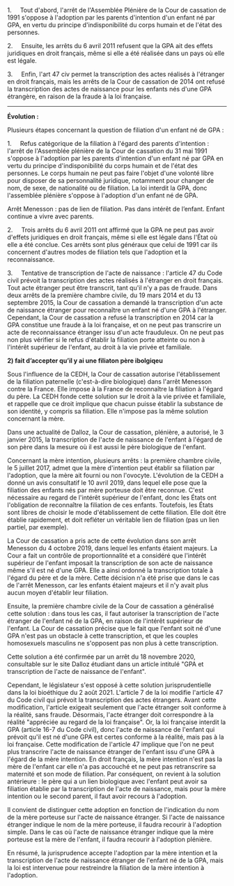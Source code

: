 1.     Tout d'abord, l'arrêt de l'Assemblée Plénière de la Cour de cassation de 1991 s'oppose à l'adoption par les parents d'intention d'un enfant né par GPA, en vertu du principe d'indisponibilité du corps humain et de l'état des personnes.

2.     Ensuite, les arrêts du 6 avril 2011 refusent que la GPA ait des effets juridiques en droit français, même si elle a été réalisée dans un pays où elle est légale.

3.     Enfin, l'art 47 civ permet la transcription des actes réalisés à l'étranger en droit français, mais les arrêts de la Cour de cassation de 2014 ont refusé la transcription des actes de naissance pour les enfants nés d'une GPA étrangère, en raison de la fraude à la loi française.

---
**Évolution :**

Plusieurs étapes concernant la question de filiation d'un enfant né de GPA :

1.     Refus catégorique de la filiation à l'égard des parents d'intention : l'arrêt de l'Assemblée plénière de la Cour de cassation du 31 mai 1991 s'oppose à l'adoption par les parents d'intention d'un enfant né par GPA en vertu du principe d'indisponibilité du corps humain et de l'état des personnes. Le corps humain ne peut pas faire l'objet d'une volonté libre pour disposer de sa personnalité juridique, notamment pour changer de nom, de sexe, de nationalité ou de filiation. La loi interdit la GPA, donc l'assemblée plénière s'oppose à l'adoption d'un enfant né de GPA.

Arrêt Menesson : pas de lien de filiation. Pas dans intérêt de l’enfant. Enfant continue a vivre avec parents.

2.     Trois arrêts du 6 avril 2011 ont affirmé que la GPA ne peut pas avoir d'effets juridiques en droit français, même si elle est légale dans l'État où elle a été conclue. Ces arrêts sont plus généraux que celui de 1991 car ils concernent d'autres modes de filiation tels que l'adoption et la reconnaissance.

3.     Tentative de transcription de l'acte de naissance : l'article 47 du Code civil prévoit la transcription des actes réalisés à l'étranger en droit français. Tout acte étranger peut être transcrit, tant qu'il n'y a pas de fraude. Dans deux arrêts de la première chambre civile, du 19 mars 2014 et du 13 septembre 2015, la Cour de cassation a demandé la transcription d'un acte de naissance étranger pour reconnaître un enfant né d'une GPA à l'étranger. Cependant, la Cour de cassation a refusé la transcription en 2014 car la GPA constitue une fraude à la loi française, et on ne peut pas transcrire un acte de reconnaissance étranger issu d'un acte frauduleux. On ne peut pas non plus vérifier si le refus d'établir la filiation porte atteinte ou non à l'intérêt supérieur de l'enfant, au droit à la vie privée et familiale.

**2) fait d’accepter qu’il y ai une filiaton père ibolgiqeu**

Sous l'influence de la CEDH, la Cour de cassation autorise l'établissement de la filiation paternelle (c'est-à-dire biologique) dans l'arrêt Menesson contre la France. Elle impose à la France de reconnaître la filiation à l'égard du père. La CEDH fonde cette solution sur le droit à la vie privée et familiale, et rappelle que ce droit implique que chacun puisse établir la substance de son identité, y compris sa filiation. Elle n'impose pas la même solution concernant la mère.

Dans une actualité de Dalloz, la Cour de cassation, plénière, a autorisé, le 3 janvier 2015, la transcription de l'acte de naissance de l'enfant à l'égard de son père dans la mesure où il est aussi le père biologique de l'enfant.

Concernant la mère intention, plusieurs arrêts : la première chambre civile, le 5 juillet 2017, admet que la mère d'intention peut établir sa filiation par l'adoption, que la mère ait fourni ou non l'ovocyte. L'évolution de la CEDH a donné un avis consultatif le 10 avril 2019, dans lequel elle pose que la filiation des enfants nés par mère porteuse doit être reconnue. C'est nécessaire au regard de l'intérêt supérieur de l'enfant, donc les États ont l'obligation de reconnaître la filiation de ces enfants. Toutefois, les États sont libres de choisir le mode d'établissement de cette filiation. Elle doit être établie rapidement, et doit refléter un véritable lien de filiation (pas un lien partiel, par exemple).

La Cour de cassation a pris acte de cette évolution dans son arrêt Menesson du 4 octobre 2019, dans lequel les enfants étaient majeurs. La Cour a fait un contrôle de proportionnalité et a considéré que l'intérêt supérieur de l'enfant imposait la transcription de son acte de naissance même s'il est né d'une GPA. Elle a ainsi ordonné la transcription totale à l'égard du père et de la mère. Cette décision n'a été prise que dans le cas de l'arrêt Menesson, car les enfants étaient majeurs et il n'y avait plus aucun moyen d'établir leur filiation.

Ensuite, la première chambre civile de la Cour de cassation a généralisé cette solution : dans tous les cas, il faut autoriser la transcription de l'acte étranger de l'enfant né de la GPA, en raison de l'intérêt supérieur de l'enfant. La Cour de cassation précise que le fait que l'enfant soit né d'une GPA n'est pas un obstacle à cette transcription, et que les couples homosexuels masculins ne s'opposent pas non plus à cette transcription.

Cette solution a été confirmée par un arrêt du 18 novembre 2020, consultable sur le site Dalloz étudiant dans un article intitulé "GPA et transcription de l'acte de naissance de l'enfant".

Cependant, le législateur s'est opposé à cette solution jurisprudentielle dans la loi bioéthique du 2 août 2021. L'article 7 de la loi modifie l'article 47 du Code civil qui prévoit la transcription des actes étrangers. Avant cette modification, l'article exigeait seulement que l'acte étranger soit conforme à la réalité, sans fraude. Désormais, l'acte étranger doit correspondre à la réalité "appréciée au regard de la loi française". Or, la loi française interdit la GPA (article 16-7 du Code civil), donc l'acte de naissance de l'enfant qui prévoit qu'il est né d'une GPA est certes conforme à la réalité, mais pas à la loi française. Cette modification de l'article 47 implique que l'on ne peut plus transcrire l'acte de naissance étranger de l'enfant issu d'une GPA à l'égard de la mère intention. En droit français, la mère intention n'est pas la mère de l'enfant car elle n'a pas accouché et ne peut pas retranscrire sa maternité et son mode de filiation. Par conséquent, on revient à la solution antérieure : le père qui a un lien biologique avec l'enfant peut avoir sa filiation établie par la transcription de l'acte de naissance, mais pour la mère intention ou le second parent, il faut avoir recours à l'adoption.

Il convient de distinguer cette adoption en fonction de l'indication du nom de la mère porteuse sur l'acte de naissance étranger. Si l'acte de naissance étranger indique le nom de la mère porteuse, il faudra recourir à l'adoption simple. Dans le cas où l'acte de naissance étranger indique que la mère porteuse est la mère de l'enfant, il faudra recourir à l'adoption plénière.

En résumé, la jurisprudence accepte l'adoption par la mère intention et la transcription de l'acte de naissance étranger de l'enfant né de la GPA, mais la loi est intervenue pour restreindre la filiation de la mère intention à l'adoption.